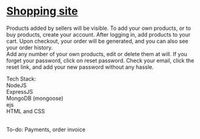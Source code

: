 # [Shopping site](https://boom-shopping.herokuapp.com/)

Products added by sellers will be visible. To add your own products, or to buy products, create your account. After logging in, add products to your cart. Upon checkout, your order will be generated, and you can also see your order history. <br>
Add any number of your own products, edit or delete them at will. If you forget your password, click on reset password. Check your email, click the reset link, and add your new password without any hassle.

Tech Stack: <br>
NodeJS <br>
ExpressJS <br>
MongoDB (mongoose) <br>
ejs <br>
HTML and CSS <br>

<br>
To-do: Payments, order invoice
